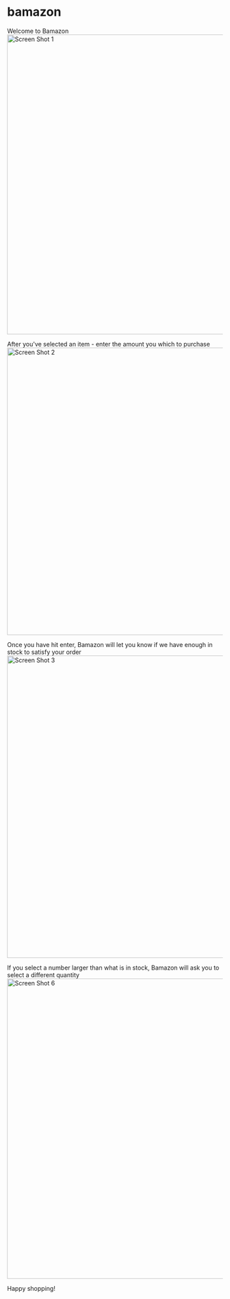 # bamazon
Welcome to Bamazon <br>
<img width="699" alt="Screen Shot 1" src="https://user-images.githubusercontent.com/44173984/55775207-86b15780-5a55-11e9-8827-c5aecfca188a.png">

After you've selected an item - enter the amount you which to purchase <img width="670" alt="Screen Shot 2" src="https://user-images.githubusercontent.com/44173984/55775251-b2ccd880-5a55-11e9-9b56-8a84dc344bc2.png">

Once you have hit enter, Bamazon will let you know if we have enough in stock to satisfy your order <br>
<img width="705" alt="Screen Shot 3" src="https://user-images.githubusercontent.com/44173984/55775342-240c8b80-5a56-11e9-9514-29be22ecc64f.png">

If you select a number larger than what is in stock, Bamazon will ask you to select a different quantity <img width="700" alt="Screen Shot 6" src="https://user-images.githubusercontent.com/44173984/55775379-4e5e4900-5a56-11e9-940b-81255e18fab0.png">

Happy shopping!

